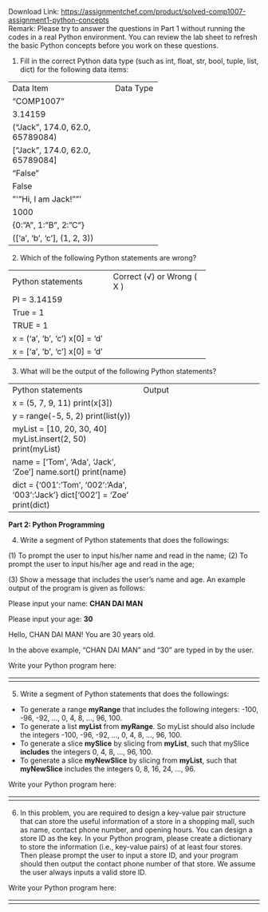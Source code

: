 Download Link: https://assignmentchef.com/product/solved-comp1007-assignment1-python-concepts
<br>
Remark: Please try to answer the questions in Part 1 without running the codes in a real Python environment. You can review the lab sheet to refresh the basic Python concepts before you work on these questions.

<ol>

 <li>Fill in the correct Python data type (such as int, float, str, bool, tuple, list, dict) for the following data items:</li>

</ol>

<table width="0">

 <tbody>

  <tr>

   <td width="190">Data Item</td>

   <td width="78">Data Type</td>

  </tr>

  <tr>

   <td width="190">“COMP1007”</td>

   <td width="78"> </td>

  </tr>

  <tr>

   <td width="190">3.14159</td>

   <td width="78"> </td>

  </tr>

  <tr>

   <td width="190">(“Jack”, 174.0, 62.0, 65789084)</td>

   <td width="78"> </td>

  </tr>

  <tr>

   <td width="190">[“Jack”, 174.0, 62.0, 65789084]</td>

   <td width="78"> </td>

  </tr>

  <tr>

   <td width="190">“False”</td>

   <td width="78"> </td>

  </tr>

  <tr>

   <td width="190">False</td>

   <td width="78"> </td>

  </tr>

  <tr>

   <td width="190">”'”Hi, I am Jack!””’</td>

   <td width="78"> </td>

  </tr>

  <tr>

   <td width="190">1000</td>

   <td width="78"> </td>

  </tr>

  <tr>

   <td width="190">{0:”A”, 1:”B”, 2:”C”}</td>

   <td width="78"> </td>

  </tr>

  <tr>

   <td width="190">([‘a’, ‘b’, ‘c’], (1, 2, 3))</td>

   <td width="78"> </td>

  </tr>

 </tbody>

</table>




<ol start="2">

 <li>Which of the following Python statements are wrong?</li>

</ol>

<table width="0">

 <tbody>

  <tr>

   <td width="186">Python statements</td>

   <td width="178">Correct (√) or Wrong ( X )</td>

  </tr>

  <tr>

   <td width="186">PI = 3.14159</td>

   <td width="178"> </td>

  </tr>

  <tr>

   <td width="186">True = 1</td>

   <td width="178"> </td>

  </tr>

  <tr>

   <td width="186">TRUE = 1</td>

   <td width="178"> </td>

  </tr>

  <tr>

   <td width="186">x = (‘a’, ‘b’, ‘c’) x[0] = ‘d’</td>

   <td width="178"> </td>

  </tr>

  <tr>

   <td width="186">x = [‘a’, ‘b’, ‘c’] x[0] = ‘d’</td>

   <td width="178"> </td>

  </tr>

 </tbody>

</table>




<ol start="3">

 <li>What will be the output of the following Python statements?</li>

</ol>

<table width="0">

 <tbody>

  <tr>

   <td width="284">Python statements</td>

   <td width="276">Output</td>

  </tr>

  <tr>

   <td width="284">x = (5, 7, 9, 11) print(x[3])</td>

   <td width="276"> </td>

  </tr>

  <tr>

   <td width="284">y = range(-5, 5, 2) print(list(y))</td>

   <td width="276"> </td>

  </tr>

  <tr>

   <td width="284">myList = [10, 20, 30, 40] myList.insert(2, 50) print(myList)</td>

   <td width="276"> </td>

  </tr>

  <tr>

   <td width="284">name = [‘Tom’, ‘Ada’, ‘Jack’, ‘Zoe’] name.sort() print(name)</td>

   <td width="276"> </td>

  </tr>

  <tr>

   <td width="284">dict = {‘001′:’Tom’, ‘002’:’Ada’, ‘003’:’Jack’} dict[‘002’] = ‘Zoe’ print(dict)</td>

   <td width="276"> </td>

  </tr>

 </tbody>

</table>




<strong>Part 2: Python Programming </strong>

<ol start="4">

 <li>Write a segment of Python statements that does the followings:</li>

</ol>

(1) To prompt the user to input his/her name and read in the name; (2) To prompt the user to input his/her age and read in the age;

(3) Show a message that includes the user’s name and age. An example output of the program is given as follows:

Please input your name: <strong>CHAN DAI MAN</strong>

Please input your age: <strong>30</strong>

Hello, CHAN DAI MAN! You are 30 years old.

In the above example, “CHAN DAI MAN” and “30” are typed in by the user.

Write your Python program here:

<table width="0">

 <tbody>

  <tr>

   <td width="521"> </td>

  </tr>

 </tbody>

</table>




<ol start="5">

 <li>Write a segment of Python statements that does the followings:</li>

</ol>

<ul>

 <li>To generate a range <strong>myRange</strong> that includes the following integers: -100, -96, -92, …, 0, 4, 8, …, 96, 100.</li>

 <li>To generate a list <strong>myList</strong> from <strong>myRange</strong>. So myList should also include the integers -100, -96, -92, …, 0, 4, 8, …, 96, 100.</li>

 <li>To generate a slice <strong>mySlice</strong> by slicing from <strong>myList</strong>, such that mySlice <strong>includes</strong> the integers 0, 4, 8, …, 96, 100.</li>

 <li>To generate a slice <strong>myNewSlice</strong> by slicing from <strong>myList</strong>, such that <strong>myNewSlice</strong> includes the integers 0, 8, 16, 24, …, 96.</li>

</ul>

Write your Python program here:

<table width="0">

 <tbody>

  <tr>

   <td width="521"></td>

  </tr>

 </tbody>

</table>




<ol start="6">

 <li>In this problem, you are required to design a key-value pair structure that can store the useful information of a store in a shopping mall, such as name, contact phone number, and opening hours. You can design a store ID as the key. In your Python program, please create a dictionary to store the information (i.e., key-value pairs) of at least four stores. Then please prompt the user to input a store ID, and your program should then output the contact phone number of that store. We assume the user always inputs a valid store ID.</li>

</ol>

Write your Python program here:

<table width="0">

 <tbody>

  <tr>

   <td width="521"></td>

  </tr>

 </tbody>

</table>


